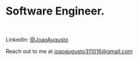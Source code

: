 #  Software Engineer.
<br/>





LinkedIn: [@JoaoAugusto](https://www.linkedin.com/in/jo%C3%A3o-augusto-oliveira-15b018238/)



Reach out to me at [joaoaugusto311016@gmail.com](mailto:joaoaugusto311016@gmail.com) 
